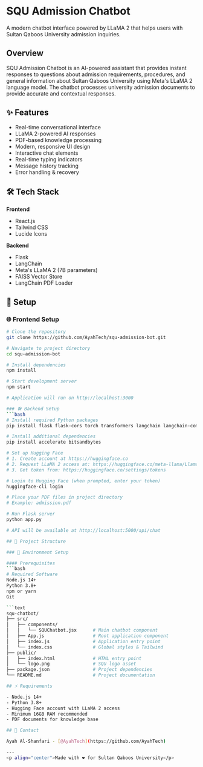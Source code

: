 # SQU Admission Chatbot

A modern chatbot interface powered by LLaMA 2 that helps users with Sultan Qaboos University admission inquiries.

## Overview

SQU Admission Chatbot is an AI-powered assistant that provides instant responses to questions about admission requirements, procedures, and general information about Sultan Qaboos University using Meta's LLaMA 2 language model. The chatbot processes university admission documents to provide accurate and contextual responses.

## ✨ Features

- Real-time conversational interface
- LLaMA 2-powered AI responses
- PDF-based knowledge processing
- Modern, responsive UI design
- Interactive chat elements
- Real-time typing indicators
- Message history tracking
- Error handling & recovery

## 🛠️ Tech Stack

**Frontend**
- React.js
- Tailwind CSS
- Lucide Icons

**Backend**
- Flask
- LangChain
- Meta's LLaMA 2 (7B parameters)
- FAISS Vector Store
- LangChain PDF Loader

## 🚀 Setup

### 🌐 Frontend Setup
```bash
# Clone the repository
git clone https://github.com/AyahTech/squ-admission-bot.git

# Navigate to project directory
cd squ-admission-bot

# Install dependencies
npm install

# Start development server
npm start

# Application will run on http://localhost:3000

### 🛠️ Backend Setup
```bash
# Install required Python packages
pip install flask flask-cors torch transformers langchain langchain-community faiss-cpu

# Install additional dependencies
pip install accelerate bitsandbytes

# Set up Hugging Face
# 1. Create account at https://huggingface.co
# 2. Request LLaMA 2 access at: https://huggingface.co/meta-llama/Llama-2-7b-chat-hf
# 3. Get token from: https://huggingface.co/settings/tokens

# Login to Hugging Face (when prompted, enter your token)
huggingface-cli login

# Place your PDF files in project directory
# Example: admission.pdf

# Run Flask server
python app.py

# API will be available at http://localhost:5000/api/chat

## 📁 Project Structure

### 🔑 Environment Setup

#### Prerequisites
```bash
# Required Software
Node.js 14+
Python 3.8+
npm or yarn
Git

```text
squ-chatbot/
├── src/
│   ├── components/
│   │   └── SQUChatbot.jsx      # Main chatbot component
│   ├── App.js                  # Root application component
│   ├── index.js                # Application entry point
│   └── index.css               # Global styles & Tailwind
├── public/
│   ├── index.html              # HTML entry point
│   └── logo.png                # SQU logo asset
├── package.json                # Project dependencies
└── README.md                   # Project documentation         

## ⚡ Requirements

- Node.js 14+
- Python 3.8+
- Hugging Face account with LLaMA 2 access
- Minimum 16GB RAM recommended
- PDF documents for knowledge base

## 👤 Contact

Ayah Al-Shanfari - [@AyahTech](https://github.com/AyahTech)

---
<p align="center">Made with ❤️ for Sultan Qaboos University</p> 

